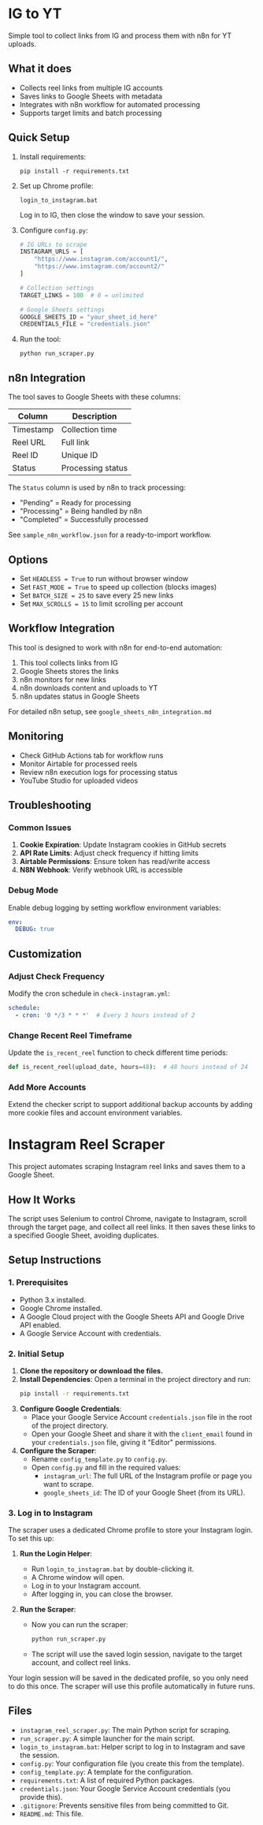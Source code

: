 # IG to YT

Simple tool to collect links from IG and process them with n8n for YT uploads.

## What it does

- Collects reel links from multiple IG accounts
- Saves links to Google Sheets with metadata
- Integrates with n8n workflow for automated processing
- Supports target limits and batch processing

## Quick Setup

1. Install requirements:
   ```
   pip install -r requirements.txt
   ```

2. Set up Chrome profile:
   ```
   login_to_instagram.bat
   ```
   Log in to IG, then close the window to save your session.

3. Configure `config.py`:
   ```python
   # IG URLs to scrape
   INSTAGRAM_URLS = [
       "https://www.instagram.com/account1/",
       "https://www.instagram.com/account2/"
   ]

   # Collection settings
   TARGET_LINKS = 100  # 0 = unlimited
   
   # Google Sheets settings
   GOOGLE_SHEETS_ID = "your_sheet_id_here"
   CREDENTIALS_FILE = "credentials.json"
   ```

4. Run the tool:
   ```
   python run_scraper.py
   ```

## n8n Integration

The tool saves to Google Sheets with these columns:

| Column    | Description           |
|-----------|-----------------------|
| Timestamp | Collection time       |
| Reel URL  | Full link             |
| Reel ID   | Unique ID             |
| Status    | Processing status     |

The `Status` column is used by n8n to track processing:
- "Pending" = Ready for processing
- "Processing" = Being handled by n8n
- "Completed" = Successfully processed

See `sample_n8n_workflow.json` for a ready-to-import workflow.

## Options

- Set `HEADLESS = True` to run without browser window
- Set `FAST_MODE = True` to speed up collection (blocks images)
- Set `BATCH_SIZE = 25` to save every 25 new links
- Set `MAX_SCROLLS = 15` to limit scrolling per account

## Workflow Integration

This tool is designed to work with n8n for end-to-end automation:

1. This tool collects links from IG
2. Google Sheets stores the links
3. n8n monitors for new links
4. n8n downloads content and uploads to YT
5. n8n updates status in Google Sheets

For detailed n8n setup, see `google_sheets_n8n_integration.md`

## Monitoring

- Check GitHub Actions tab for workflow runs
- Monitor Airtable for processed reels
- Review n8n execution logs for processing status
- YouTube Studio for uploaded videos

## Troubleshooting

### Common Issues

1. **Cookie Expiration**: Update Instagram cookies in GitHub secrets
2. **API Rate Limits**: Adjust check frequency if hitting limits
3. **Airtable Permissions**: Ensure token has read/write access
4. **N8N Webhook**: Verify webhook URL is accessible

### Debug Mode

Enable debug logging by setting workflow environment variables:
```yaml
env:
  DEBUG: true
```

## Customization

### Adjust Check Frequency
Modify the cron schedule in `check-instagram.yml`:
```yaml
schedule:
  - cron: '0 */3 * * *'  # Every 3 hours instead of 2
```

### Change Recent Reel Timeframe
Update the `is_recent_reel` function to check different time periods:
```python
def is_recent_reel(upload_date, hours=48):  # 48 hours instead of 24
```

### Add More Accounts
Extend the checker script to support additional backup accounts by adding more cookie files and account environment variables.

# Instagram Reel Scraper

This project automates scraping Instagram reel links and saves them to a Google Sheet.

## How It Works

The script uses Selenium to control Chrome, navigate to Instagram, scroll through the target page, and collect all reel links. It then saves these links to a specified Google Sheet, avoiding duplicates.

## Setup Instructions

### 1. Prerequisites
- Python 3.x installed.
- Google Chrome installed.
- A Google Cloud project with the Google Sheets API and Google Drive API enabled.
- A Google Service Account with credentials.

### 2. Initial Setup
1.  **Clone the repository or download the files.**
2.  **Install Dependencies**: Open a terminal in the project directory and run:
    ```bash
    pip install -r requirements.txt
    ```
3.  **Configure Google Credentials**:
    - Place your Google Service Account `credentials.json` file in the root of the project directory.
    - Open your Google Sheet and share it with the `client_email` found in your `credentials.json` file, giving it "Editor" permissions.
4.  **Configure the Scraper**:
    - Rename `config_template.py` to `config.py`.
    - Open `config.py` and fill in the required values:
        - `instagram_url`: The full URL of the Instagram profile or page you want to scrape.
        - `google_sheets_id`: The ID of your Google Sheet (from its URL).

### 3. Log in to Instagram

The scraper uses a dedicated Chrome profile to store your Instagram login. To set this up:

1. **Run the Login Helper**: 
   - Run `login_to_instagram.bat` by double-clicking it.
   - A Chrome window will open.
   - Log in to your Instagram account.
   - After logging in, you can close the browser.

2. **Run the Scraper**:
   - Now you can run the scraper:
     ```bash
     python run_scraper.py
     ```
   - The script will use the saved login session, navigate to the target account, and collect reel links.

Your login session will be saved in the dedicated profile, so you only need to do this once. The scraper will use this profile automatically in future runs.

## Files

- `instagram_reel_scraper.py`: The main Python script for scraping.
- `run_scraper.py`: A simple launcher for the main script.
- `login_to_instagram.bat`: Helper script to log in to Instagram and save the session.
- `config.py`: Your configuration file (you create this from the template).
- `config_template.py`: A template for the configuration.
- `requirements.txt`: A list of required Python packages.
- `credentials.json`: Your Google Service Account credentials (you provide this).
- `.gitignore`: Prevents sensitive files from being committed to Git.
- `README.md`: This file.